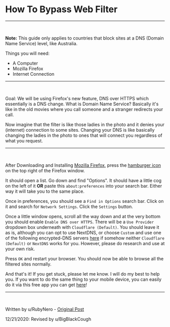 # **How To Bypass Web Filter**

---

&nbsp;

**Note:** This guide only applies to countries that block sites at a DNS (Domain Name Service) level, like Australia.

Things you will need:

- A Computer
- Mozilla Firefox
- Internet Connection

---

&nbsp;

Goal: We will be using Firefox's new feature, DNS over HTTPS which essentially is a DNS change. What is Domain Name Service? Basically it's like in the old movies where you call someone and a stranger redirects your call.

Now imagine that the filter is like those ladies in the photo and it denies your (internet) connection to some sites. Changing your DNS is like basically changing the ladies in the photo to ones that will connect you regardless of what you request.

---

&nbsp;

After Downloading and Installing [Mozilla Firefox](https://www.mozilla.org/en-US/firefox/new/), press the [hamburger icon](https://upload.wikimedia.org/wikipedia/commons/b/b2/Hamburger_icon.svg) on the top right of the Firefox window.

It should open a list. Go down and find "Options". It should have a little cog on the left of it **OR** paste this `about:preferences` into your search bar. Either way it will take you to the same place.

Once in preferences, you should see a `Find in Options` search bar. Click on it and search for `Network Settings`. Click the `Settings` button.

Once a little window opens, scroll all the way down and at the very bottom you should enable `Enable DNS over HTTPS`. There will be a `Use Provider` dropdown box underneath with `Cloudflare (Default)`. You should leave it as is, although you can opt to use NextDNS, or choose `Custom` and use one of the following encrypted-DNS servers [here](https://github.com/curl/curl/wiki/DNS-over-HTTPS) if somehow neither `Cloudflare (Default)` or `NextDNS` works for you. However, please do research and use at your own risk.

Press `OK` and restart your browser. You should now be able to browse all the filtered sites normally.

And that's it! If you get stuck, please let me know. I will do my best to help you. If you want to do the same thing to your mobile device, you can easily do it via this free app you can get [here](https://1.1.1.1/)!

---

&nbsp;

Written by u/RubyNero - [Original Post](https://www.reddit.com/r/animepiracy/comments/d4tmfh/guide_the_easiest_way_to_stream_anime_and_bypass/)

12/21/2020: Revised by u/BigBlackCough

&nbsp;
